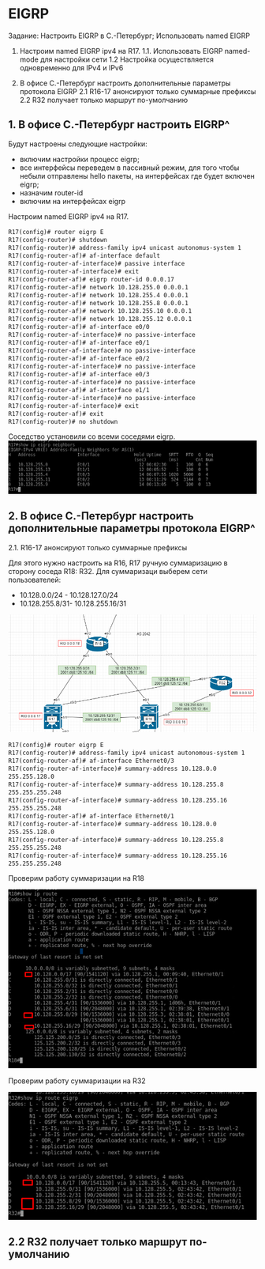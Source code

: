 

# EIGRP

Задание:
Настроить EIGRP в С.-Петербург; 
Использовать named EIGRP


1. Настроим named EIGRP ipv4 на R17.
1.1.  Использовать EIGRP named-mode для настройки сети
1.2 Настройка осуществляется одновременно для IPv4 и IPv6

2. В офисе С.-Петербург настроить дополнительные параметры протокола EIGRP
2.1 R16-17 анонсируют только суммарные префиксы
2.2 R32 получает только маршрут по-умолчанию









## 1. В офисе С.-Петербург настроить EIGRP^ 

Будут настроены следующие настройки:
+ включим настройки процесс eigrp;
+ все интерфейсы переведем в пассивный режим, для того чтобы небыли отправлены hello пакеты, на интерфейсах где будет включен eigrp;
+ назначим router-id
+ включим на интерфейсах eigrp

Настроим named EIGRP ipv4 на R17.
```
R17(config)# router eigrp E
R17(config-router)# shutdown
R17(config-router)# address-family ipv4 unicast autonomus-system 1
R17(config-router-af)# af-interface default 
R17(config-router-af-interface)# passive interface
R17(config-router-af-interface)# exit
R17(config-router-af)# eigrp router-id 0.0.0.17
R17(config-router-af)# network 10.128.255.0 0.0.0.1
R17(config-router-af)# network 10.128.255.4 0.0.0.1
R17(config-router-af)# network 10.128.255.8 0.0.0.1
R17(config-router-af)# network 10.128.255.10 0.0.0.1
R17(config-router-af)# network 10.128.255.12 0.0.0.1
R17(config-router-af)# af-interface e0/0
R17(config-router-af-interface)# no passive-interface
R17(config-router-af)# af-interface e0/1
R17(config-router-af-interface)# no passive-interface
R17(config-router-af)# af-interface e0/2
R17(config-router-af-interface)# no passive-interface
R17(config-router-af)# af-interface e0/3
R17(config-router-af-interface)# no passive-interface
R17(config-router-af)# af-interface e1/1
R17(config-router-af-interface)# no passive-interface
R17(config-router-af-interface)# exit
R17(config-router-af)# exit
R17(config-router)# no shutdown
```

Соседство установили со всеми соседями eigrp.
![](Pictures/Screenshot_1.png)

## 2. В офисе С.-Петербург настроить дополнительные параметры протокола EIGRP^

2.1. R16-17 анонсируют только суммарные префиксы

Для этого нужно настроить на R16, R17 ручную суммаризацию в сторону соседа R18: R32.
Для суммаризаци выберем сети пользователей: 
+ 10.128.0.0/24 - 10.128.127.0/24
+ 10.128.255.8/31- 10.128.255.16/31

![](Pictures/Screenshot_2.png)

```
R17(config)# router eigrp E
R17(config-router)# address-family ipv4 unicast autonomous-system 1
R17(config-router-af)# af-interface Ethernet0/3
R17(config-router-af-interface)# summary-address 10.128.0.0 255.255.128.0
R17(config-router-af-interface)# summary-address 10.128.255.8 255.255.255.248
R17(config-router-af-interface)# summary-address 10.128.255.16 255.255.255.248
R17(config-router-af)# af-interface Ethernet0/1
R17(config-router-af-interface)# summary-address 10.128.0.0 255.255.128.0
R17(config-router-af-interface)# summary-address 10.128.255.8 255.255.255.248
R17(config-router-af-interface)# summary-address 10.128.255.16 255.255.255.248
```

Проверим работу суммаризации на R18

![](Pictures/Screenshot_3.png)

Проверим работу суммаризации на R32

![](Pictures/Screenshot_4.png)

## 2.2 R32 получает только маршрут по-умолчанию







